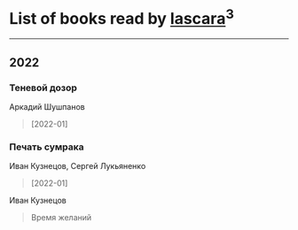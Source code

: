 # List of books read by [lascara](https://www.facebook.com/profile.php?id=2434302110035411)<sup>3</sup>
---

## 2022

### Теневой дозор
Аркадий Шушпанов
> [2022-01] 


### Печать сумрака
Иван Кузнецов, Сергей Лукьяненко
> [2022-01] 


Иван Кузнецов
> Время желаний



